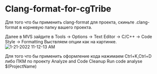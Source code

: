 # Clang-format-for-cgTribe

Для того что бы применить clang-format для проекта, скиньте .clang-format в корневую папку вашего проекта.

Далее в MVS зайдите в Tools -> Options -> Text Editor -> C/C++ -> Code Style -> Formatting Выствляем опции как на картинке. ![1-21-2022 11-12-13 AM](https://user-images.githubusercontent.com/60007719/150482808-751d9e7b-79c7-4287-9896-d84d1c2a358f.png)

Для того что бы применить оформление кода нажимаем Ctrl+K,Ctrl+D либо ПКМ по проекту Analyze and Code Cleanup Run code analyse $(ProjectName)
